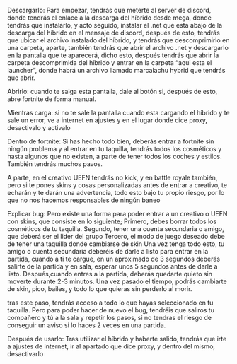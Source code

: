 Descargarlo:
Para empezar, tendrás que meterte al server de discord, donde tendrás el enlace a la descarga del híbrido desde mega, donde tendrás que instalarlo, y acto seguido, instalar el .net que esta abajo de la descarga del híbrido en el mensaje de discord, después de esto, tendrás que ubicar el archivo instalado del híbrido, y tendrás que descomprimirlo en una carpeta, aparte, también tendrás que abrir el archivo .net y descargarlo en la pantalla que te aparecerá, dicho esto, después tendrás que abrir la carpeta descomprimida del híbrido y entrar en la carpeta “aqui esta el launcher”, donde habrá un archivo llamado marcalachu hybrid que tendrás que abrir.

Abrirlo:
cuando te salga esta pantalla, dale al botón si, después de esto, abre fortnite de forma manual.

Mientras carga:
si no te sale la pantalla cuando esta cargando el híbrido y te sale un error, ve a internet en ajustes y en el lugar donde dice proxy, desactivalo y activalo

Dentro de fortnite:
Si has hecho todo bien, deberás entrar a fortnite sin ningún problema y al entrar en tu taquilla, tendrás todos los cosméticos y hasta algunos que no existen, a parte de tener todos los coches y estilos. También tendrás muchos pavos.

A parte, en el creativo UEFN tendrás no kick, y en battle royale también, pero si te pones skins y cosas personalizadas antes de entrar a creativo, te echarán y te darán una advertencia, todo esto bajo tu propio riesgo, por lo que no nos hacemos responsables de ningún baneo

Explicar bug:
Pero existe una forma para poder entrar a un creativo o UEFN con skins, que consiste en lo siguiente; 
Primero, debes borrar todos los cosméticos de tu taquilla.
Segundo, tener una cuenta secundaria o amigo, que deberá ser el lider del grupo
Tercero, el modo de juego deseado debe de tener una taquilla donde cambiarse de skin
Una vez tenga todo esto, tu amigo o cuenta secundaria deberéis de darle a listo para entrar en la partida, cuando a ti te cargue, en un aproximado de 3 segundos deberás salirte de la partida y en sala, esperar unos 5 segundos antes de darle a listo.
Después,cuando entres a la partida, deberás quedarte quieto sin moverte durante 2-3 minutos.
Una vez pasado el tiempo, podrás cambiarte de skin, pico, bailes, y todo lo que quieras sin perderlo al morir.

tras este paso, tendrás acceso a todo lo que hayas seleccionado en tu taquilla. 
Pero para poder hacer de nuevo el bug, tendréis que saliros tu compañero y tú a la sala y repetir los pasos, si no tendras el riesgo de conseguir un aviso si lo haces 2 veces en una partida.

Después de usarlo:
Tras utilizar el híbrido y haberte salido, tendrás que irte a ajustes de internet, ir al apartado que dice proxy, y dentro del mismo, desactivarlo
